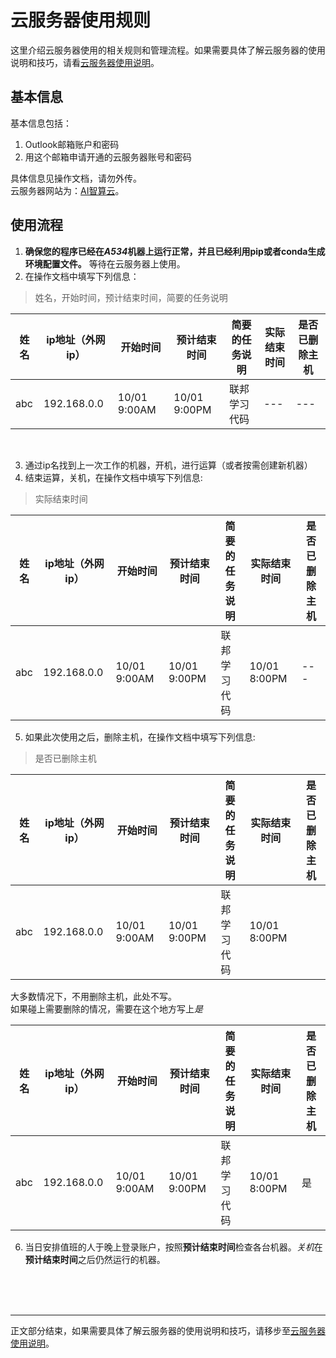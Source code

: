 # 云服务器使用规则

这里介绍云服务器使用的相关规则和管理流程。如果需要具体了解云服务器的使用说明和技巧，请看[云服务器使用说明](Tutorial.md)。
## 基本信息

基本信息包括：
1. Outlook邮箱账户和密码
2. 用这个邮箱申请开通的云服务器账号和密码

具体信息见操作文档，请勿外传。<br>
云服务器网站为：[AI智算云](https://ai.blsc.cn/)。

## 使用流程
1. **确保您的程序已经在*A534*机器上运行正常，并且已经利用pip或者conda生成环境配置文件。** 等待在云服务器上使用。
2. 在操作文档中填写下列信息：
> 姓名，开始时间，预计结束时间，简要的任务说明

| 姓名 | ip地址（外网ip） | 开始时间| 预计结束时间 | 简要的任务说明 | 实际结束时间 | 是否已删除主机 |
| ---------- | ---------- | ---------- | ---------- | ---------- | ---------- | ---------- |
| abc | 192.168.0.0 | 10/01 9:00AM | 10/01 9:00PM | 联邦学习代码 | --- | --- |
<br>

3. 通过ip名找到上一次工作的机器，开机，进行运算（或者按需创建新机器）
4. 结束运算，关机，在操作文档中填写下列信息:
> 实际结束时间

|    姓名    | ip地址（外网ip） | 开始时间| 预计结束时间 | 简要的任务说明 | 实际结束时间 | 是否已删除主机 |
| ---------- | ---------- | ---------- | ---------- | ---------- | ---------- | ---------- |
| abc | 192.168.0.0 | 10/01 9:00AM  | 10/01 9:00PM | 联邦学习代码 | 10/01 8:00PM | --- |
5. 如果此次使用之后，删除主机，在操作文档中填写下列信息:
> 是否已删除主机

|    姓名    | ip地址（外网ip） | 开始时间| 预计结束时间 | 简要的任务说明 | 实际结束时间 | 是否已删除主机 |
| ---------- | ---------- | ---------- | ---------- | ---------- | ---------- | ---------- |
| abc | 192.168.0.0 | 10/01 9:00AM  | 10/01 9:00PM | 联邦学习代码 | 10/01 8:00PM |  |

大多数情况下，不用删除主机，此处不写。<br>
如果碰上需要删除的情况，需要在这个地方写上*是*

|    姓名    | ip地址（外网ip） | 开始时间| 预计结束时间 | 简要的任务说明 | 实际结束时间 | 是否已删除主机 |
| ---------- | ---------- | ---------- | ---------- | ---------- | ---------- | ---------- |
| abc | 192.168.0.0 | 10/01 9:00AM  | 10/01 9:00PM | 联邦学习代码 | 10/01 8:00PM | 是 |

6. 当日安排值班的人于晚上登录账户，按照**预计结束时间**检查各台机器。*关机*在**预计结束时间**之后仍然运行的机器。

<br>
<br>
<br>

***

正文部分结束，如果需要具体了解云服务器的使用说明和技巧，请移步至[云服务器使用说明](Tutorial.md)。
